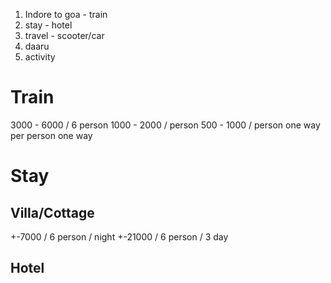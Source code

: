 1. Indore to goa - train
2. stay - hotel
3. travel - scooter/car
4. daaru
5. activity

# Train
3000 - 6000 / 6 person
1000 - 2000 / person
500 - 1000 / person one way
per person
one way
# Stay
## Villa/Cottage
+-7000 / 6 person / night
+-21000 / 6 person / 3 day
## Hotel

